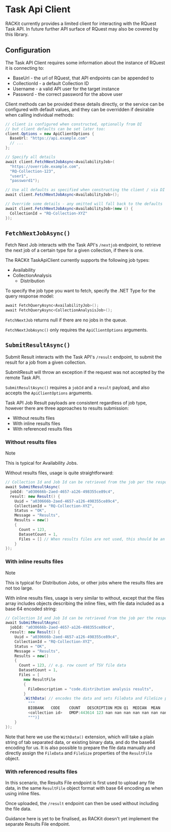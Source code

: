 # Task Api Client

RACKit currently provides a limited client for interacting with the RQuest Task API. In future further API surface of RQuest may also be covered by this library.

## Configuration

The Task API Client requires some information about the instance of RQuest it is connecting to:

- BaseUrl - the url of RQuest, that API endpoints can be appended to
- CollectionId - a default Collection ID
- Username - a valid API user for the target instance
- Password - the correct password for the above user

Client methods can be provided these details directly, or the service can be configured with default values, and they can be overridden if desirable when calling individual methods:

```csharp
// client is configured when constructed, optionally from DI
// but client defaults can be set later too:
client.Options = new ApiClientOptions {
  BaseUrl: "https://api.example.com"
  // ...
};

// Specify all details
await client.FetchNextJobAsync<AvailabilityJob>(
  "https://override.example.com",
  "RQ-Collection-123",
  "user1",
  "password1");

// Use all defaults as specified when constructing the client / via DI
await client.FetchNextJobAsync<AvailabilityJob>();

// Override some details - any omitted will fall back to the defaults
await client.FetchNextJobAsync<AvailabilityJob>(new () {
  CollectionId = "RQ-Collection-XYZ"
});
```

## `FetchNextJobAsync()`

Fetch Next Job interacts with the Task API's `/nextjob` endpoint, to retrieve the next job of a certain type for a given collection, if there is one.

The RACKit TaskApiClient currently supports the following job types:
- Availability
- CollectionAnalysis
  - Distribution

To specify the job type you want to fetch, specify the .NET Type for the query response model:

```csharp
await FetchQueryAsync<AvailabilityJob>();
await FetchQueryAsync<CollectionAnalysisJob>();
```

`FetchNextJob` returns null if there are no jobs in the queue.

`FetchNextJobAsync()` only requires the `ApiClientOptions` arguments.

## `SubmitResultAsync()`

Submit Result interacts with the Task API's `/result` endpoint, to submit the result for a job from a given collection.

SubmitResult will throw an exception if the request was not accepted by the remote Task API.

`SubmitResultAsync()` requires a `jobId` and a `result` payload, and also accepts the `ApiClientOptions` arguments.

Task API Job Result payloads are consistent regardless of job type, however there are three approaches to results submission:

- Without results files
- With inline results files
- With referenced results files

### Without results files

> [!NOTE]
> This is typical for Availability Jobs.

Without results files, usage is quite straightforward:

```csharp
// Collection Id and Job Id can be retrieved from the job per the response to `FetchQueryAsync()`
await SubmitResultAsync(
  jobId: "a030666b-2aed-4657-a126-498355ce89c4",
  result: new Result() {
    Uuid = "a030666b-2aed-4657-a126-498355ce89c4",
    CollectionId = "RQ-Collection-XYZ",
    Status = "OK",
    Message = "Results",
    Results = new()
    {
      Count = 123,
      DatasetCount = 1,
      Files = [] // When results files are not used, this should be an empty array
    }
});
```

### With inline results files

> [!NOTE]
> This is typical for Distribution Jobs, or other jobs where the results files are not too large.

With inline results files, usage is very similar to without, except that the files array includes objects describing the inline files, with file data included as a base 64 encoded string:

```csharp
// Collection Id and Job Id can be retrieved from the job per the response to `FetchQueryAsync()`
await SubmitResultAsync(
  jobId: "a030666b-2aed-4657-a126-498355ce89c4",
  result: new Result() {
    Uuid = "a030666b-2aed-4657-a126-498355ce89c4",
    CollectionId = "RQ-Collection-XYZ",
    Status = "OK",
    Message = "Results",
    Results = new()
    {
      Count = 123, // e.g. row count of TSV file data
      DatasetCount = 1,
      Files = [
        new ResultFile
        {
          FileDescription = "code.distribution analysis results",
        }
        .WithData( // encodes the data and sets FileData and FileSize properties for us
          """
          BIOBANK	CODE	COUNT	DESCRIPTION	MIN	Q1	MEDIAN	MEAN	Q3	MAX	ALTERNATIVES	DATASET	OMOP	OMOP_DESCR	CATEGORY
          <collection id>	OMOP:443614	123	nan	nan	nan	nan	nan	nan	nan	nan	nan	443614	Chronic kidney disease stage 1	Condition
          """)]
    }
});
```

Note that here we use the `WithData()` extension, which will take a plain string of tab separated data, or existing binary data, and do the base64 encoding for us. It is also possible to prepare the file data manually and directly assign the `FileData` and `FileSize` properties of the `ResultFile` object.

### With referenced results files

In this scenario, the Results File endpoint is first used to upload any file data, in the same `ResultFile` object format with base 64 encoding as when using inline files.

Once uploaded, the `/result` endpoint can then be used without including the file data.

Guidance here is yet to be finalised, as RACKit doesn't yet implement the separate Results File endpoint.
